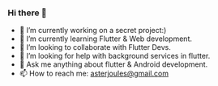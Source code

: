 ### Hi there 👋

- 🔭 I’m currently working on a secret project:)
- 🌱 I’m currently learning Flutter & Web development.
- 👯 I’m looking to collaborate with Flutter Devs.
- 🤔 I’m looking for help with background services in flutter.
- 💬 Ask me anything about flutter & Android development.
- 📫 How to reach me: asterjoules@gmail.com

